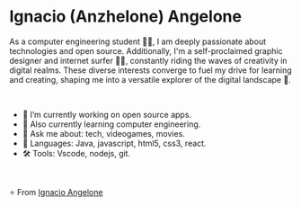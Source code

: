 # Ignacio (Anzhelone) Angelone
As a computer engineering student 👨‍💻, I am deeply passionate about technologies and open source. Additionally, I'm a self-proclaimed graphic designer and internet surfer 🏄‍♂️, constantly riding the waves of creativity in digital realms. These diverse interests converge to fuel my drive for learning and creating, shaping me into a versatile explorer of the digital landscape 🌟.

<br>

- 🔭 I’m currently working on open source apps.
- 🌱 Also currently learning computer engineering.
- 💬 Ask me about: tech, videogames, movies.
- 🚀 Languages: Java, javascript, html5, css3, react.
- 🛠 Tools: Vscode, nodejs, git.

<br>

⭐️ From [Ignacio Angelone](https://github.com/IgnacioAngelone)
